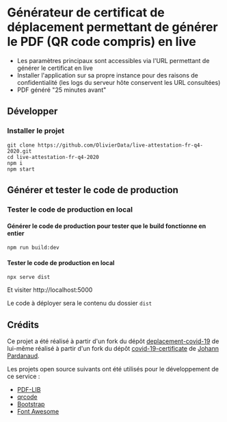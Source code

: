 # Générateur de certificat de déplacement permettant de générer le PDF (QR code compris) en live 

* Les paramètres principaux sont accessibles via l'URL permettant de générer le certificat en live
* Installer l'application sur sa propre instance pour des raisons de confidentialité (les logs du serveur hôte conservent les URL consultées)
* PDF généré "25 minutes avant"

## Développer

### Installer le projet

```console
git clone https://github.com/OlivierData/live-attestation-fr-q4-2020.git
cd live-attestation-fr-q4-2020
npm i
npm start
```

## Générer et tester le code de production

### Tester le code de production en local

#### Générer le code de production pour tester que le build fonctionne en entier

```console
npm run build:dev
```

#### Tester le code de production en local

```console
npx serve dist
```

Et visiter http://localhost:5000

Le code à déployer sera le contenu du dossier `dist`

## Crédits

Ce projet a été réalisé à partir d'un fork du dépôt [deplacement-covid-19](https://github.com/nesk/deplacement-covid-19) de lui-même réalisé à partir d'un fork du dépôt [covid-19-certificate](https://github.com/nesk/covid-19-certificate) de [Johann Pardanaud](https://github.com/nesk).

Les projets open source suivants ont été utilisés pour le développement de ce
service :

- [PDF-LIB](https://pdf-lib.js.org/)
- [qrcode](https://github.com/soldair/node-qrcode)
- [Bootstrap](https://getbootstrap.com/)
- [Font Awesome](https://fontawesome.com/license)
